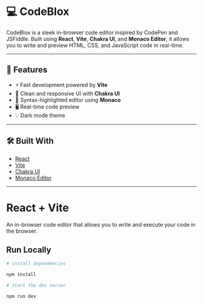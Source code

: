 # 💻 CodeBlox

CodeBlox is a sleek in-browser code editor inspired by CodePen and JSFiddle. Built using **React**, **Vite**, **Chakra UI**, and **Monaco Editor**, it allows you to write and preview HTML, CSS, and JavaScript code in real-time.

---

## 🚀 Features

- ⚡ Fast development powered by **Vite**
- 🎨 Clean and responsive UI with **Chakra UI**
- 🧠 Syntax-highlighted editor using **Monaco**
- 🖥️ Real-time code preview
- 💡 Dark mode theme

---

## 🛠️ Built With

- [React](https://reactjs.org/)
- [Vite](https://vitejs.dev/)
- [Chakra UI](https://chakra-ui.com/)
- [Monaco Editor](https://microsoft.github.io/monaco-editor/)

---

# React + Vite

An in-browser code editor that allows you to write and execute your code in the browser.

## Run Locally

```bash
# install dependencies

npm install

# start the dev server

npm run dev
```
